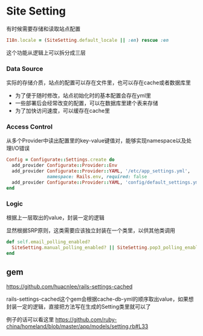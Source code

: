 # Site Setting
有时候需要存储和读取站点配置

```ruby
I18n.locale = (SiteSetting.default_locale || :en) rescue :en
```

这个功能从逻辑上可以拆分成三层

### Data Source
实际的存储介质，站点的配置可以存在文件里，也可以存在cache或者数据库里

- 为了便于随时修改，站点初始化时的基本配置会存在yml里
- 一些部署后会经常改变的配置，可以在数据库里建个表来存储
- 为了加快访问速度，可以缓存在cache里

### Access Control
从多个Provider中读出配置里的key-value键值对，能够实现namespace以及处理I/O错误

```ruby
Config = Configurate::Settings.create do
  add_provider Configurate::Provider::Env
  add_provider Configurate::Provider::YAML, '/etc/app_settings.yml',
               namespace: Rails.env, required: false
  add_provider Configurate::Provider::YAML, 'config/default_settings.yml'
end
```
### Logic
根据上一层取出的value，封装一定的逻辑

显然根据SRP原则，这类需要应该独立封装在一个类里，以供其他类调用
```ruby
def self.email_polling_enabled?
  SiteSetting.manual_polling_enabled? || SiteSetting.pop3_polling_enabled?
end
```

## gem
https://github.com/huacnlee/rails-settings-cached

rails-settings-cached这个gem会根据cache-db-yml的顺序取出value，如果想封装一定的逻辑，直接把方法写在生成的Setting类里就可以了

例子的话可以看这里
https://github.com/ruby-china/homeland/blob/master/app/models/setting.rb#L33
